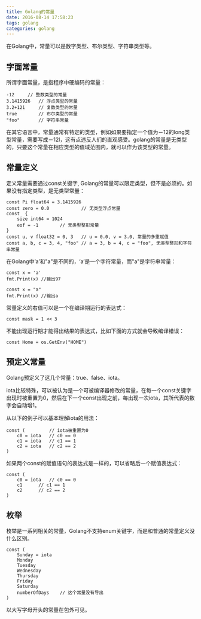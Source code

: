 ```yaml
---
title: Golang的常量
date: 2016-08-14 17:58:23
tags: golang
categories: golang
---
```

在Golang中，常量可以是数字类型、布尔类型、字符串类型等。
<!-- more -->

## 字面常量
所谓字面常量，是指程序中硬编码的常量：
```golang
-12     // 整数类型的常量      
3.1415926   // 浮点类型的常量
3.2+12i     // 复数类型的常量
true        // 布尔类型的常量
"foo"       // 字符串常量
```
在其它语言中，常量通常有特定的类型，例如如果要指定一个值为－12的long类型常量，需要写成－12l，这有点违反人们的直观感受。golang的常量是无类型的，只要这个常量在相应类型的值域范围内，就可以作为该类型的常量。

## 常量定义
定义常量需要通过const关键字, Golang的常量可以限定类型，但不是必须的。如果没有指定类型，是无类型常量：

```golang
const Pi float64 = 3.1415926
const zero = 0.0            // 无类型浮点常量
const  {
    size int64 = 1024
    eof = -1        // 无类型整形常量
}
const u, v float32 = 0, 3   // u = 0.0, v = 3.0, 常量的多重赋值
const a, b, c = 3, 4, "foo" // a = 3, b = 4, c = "foo", 无类型整形和字符串常量
```

在Golang中‘a’和"a"是不同的，‘a’是一个字符常量，而"a"是字符串常量：

```golang
const x = 'a'
fmt.Print(x) //输出97

const x = "a"
fmt.Print(x) //输出a
```

常量定义的右值可以是一个在编译期运行的表达式：

```golang
const mask = 1 << 3
```

不能出现运行期才能得出结果的表达式，比如下面的方式就会导致编译错误：

```golang
const Home = os.GetEnv("HOME")
```

## 预定义常量

Golang预定义了这几个常量：true、false、iota。

iota比较特殊，可以被认为是一个可被编译器修改的常量，在每一个const关键字出现时被重置为0，然后在下一个const出现之前，每出现一次iota，其所代表的数字会自动增1。

从以下的例子可以基本理解iota的用法：

```golang
const (         // iota被重置为0
    c0 = iota   // c0 == 0
    c1 = iota   // c1 == 1
    c2 = iota   // c2 == 2
)
```

如果两个const的赋值语句的表达式是一样的，可以省略后一个赋值表达式：

```golang
const (
    c0 = iota   // c0 == 0
    c1      // c1 == 1
    c2      // c2 == 2
)
```

## 枚举

枚举是一系列相关的常量，Golang不支持enum关键字，而是和普通的常量定义没什么区别。

```golang
const (
    Sunday = iota
    Monday
    Tuesday
    Wednesday
    Thursday
    Friday
    Saturday
    numberOfDays    // 这个常量没有导出
)
```

以大写字母开头的常量在包外可见。